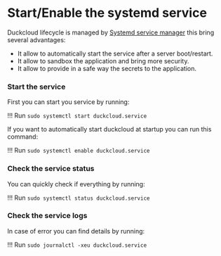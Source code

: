 # Start/Enable the systemd service


Duckcloud lifecycle is managed by [Systemd service manager](https://systemd.io/) this bring several advantages:

- It allow to automatically start the service after a server boot/restart.
- It allow to sandbox the application and bring more security.
- It allow to provide in a safe way the secrets to the application.


### Start the service ###

First you can start you service by running:

!!! Run
    ```
    sudo systemctl start duckcloud.service
    ```

If you want to automatically start duckcloud at startup you can run this command:

!!! Run
    ```
    sudo systemctl enable duckcloud.service
    ```


### Check the service status ###


You can quickly check if everything by running:

!!! Run
    ```
    sudo systemctl status duckcloud.service
    ```


### Check the service logs ###

In case of error you can find details by running:

!!! Run
    ```
    sudo journalctl -xeu duckcloud.service
    ```
